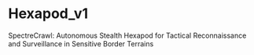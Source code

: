 # Hexapod_v1
SpectreCrawl: Autonomous Stealth Hexapod for Tactical Reconnaissance and Surveillance in Sensitive Border Terrains 
